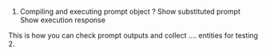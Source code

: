 1. Compiling and executing prompt object
? Show substituted prompt
Show execution response

This is how you can check prompt outputs and collect .... entities for testing 
2. 